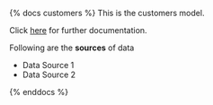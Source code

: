 {% docs customers %}
This is the customers model.

Click [here](http://maltem.com.au) for further documentation.

Following are the **sources** of data
* Data Source 1
* Data Source 2


{% enddocs %}